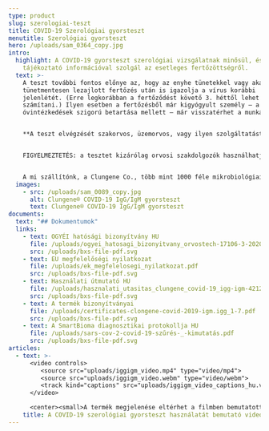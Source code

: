 ```yaml
---
type: product
slug: szerologiai-teszt
title: COVID-19 Szerológiai gyorsteszt
menutitle: Szerológiai gyorsteszt
hero: /uploads/sam_0364_copy.jpg
intro:
  highlight: A COVID-19 gyorsteszt szerológiai vizsgálatnak minősül, és
    tájékoztató információval szolgál az esetleges fertőzöttségről.
  text: >-
    A teszt további fontos előnye az, hogy az enyhe tünetekkel vagy akár
    tünetmentesen lezajlott fertőzés után is igazolja a vírus korábbi
    jelenlétét. (Erre legkorábban a fertőződést követő 3. héttől lehet
    számítani.) Ilyen esetben a fertőzésből már kigyógyult személy – a szükséges
    óvintézkedések szigorú betartása mellett – már visszatérhet a munkához. 


    **A teszt elvégzését szakorvos, üzemorvos, vagy ilyen szolgáltatást nyújtó szolgáltató (üzemegészségügyi szolgálat) szakemberei végezhetik. Időtartama kb. 15 perc.**


    FIGYELMEZTETÉS: a tesztet kizárólag orvosi szakdolgozók használhatják! Annak otthoni használatra, illetve önellenőrzési célra történő értékesítése tilos! <a href="/miert-nincsenek-a-piacon-otthoni-hasznalatra-is-alkalmas-covid-19-tesztek" rel="prefetch">A vonatkozó jogi háttérről itt tájékozódhat.</a> 


    A mi szállítónk, a Clungene Co., több mint 1000 féle mikrobiológiai teszt anyagot és készterméket gyárt, óriási cég, az egyik legnagyobb Kínában.  Cégünk exkluzív disztribútora Magyarország területén.  Európában Belgium, Németország, Hollandia, Olaszország, Litvánia, Egyesült Királyság, Svájc, Spanyolország, Románia, Dánia, Franciaország, Lengyelország, Svédország, Portugália, Írország, Észtország, Bulgária és Törökország vásárolt már a gyár tesztjeiből.
  images:
    - src: /uploads/sam_0089_copy.jpg
      alt: Clungene® COVID-19 IgG/IgM gyorsteszt
      text: Clungene® COVID-19 IgG/IgM gyorsteszt
documents:
  text: "## Dokumentumok"
  links:
    - text: OGYÉI hatósági bizonyítvány HU
      file: /uploads/ogyei_hatosagi_bizonyitvany_orvostech-17106-3-2020-szghbv_alairt-1.pdf
      src: /uploads/bxs-file-pdf.svg
    - text: EU megfelelőségi nyilatkozat
      file: /uploads/ek_megfelelosegi_nyilatkozat.pdf
      src: /uploads/bxs-file-pdf.svg
    - text: Használati útmutató HU
      file: /uploads/hasznalati_utasitas_clungene_covid-19_igg-igm-4212-hu-v4.pdf
      src: /uploads/bxs-file-pdf.svg
    - text: A termék bizonyítványai
      file: /uploads/certificates-clongene-covid-2019-igm.igg_1-7.pdf
      src: /uploads/bxs-file-pdf.svg
    - text: A SmartBioma diagnosztikai protokollja HU
      file: /uploads/sars-cov-2-covid-19-szűrés-_-kimutatás.pdf
      src: /uploads/bxs-file-pdf.svg
articles:
  - text: >-
      <video controls>
         <source src="uploads/iggigm_video.mp4" type="video/mp4">
         <source src="uploads/iggigm_video.webm" type="video/webm">
      	 <track kind="captions" src="uploads/iggigm_video_captions_hu.vtt" srclang="hu" label="Magyar" default>
      </video>

      <center><small>A termék megjelenése eltérhet a filmben bemutatottól.</small></center>
    title: A COVID-19 szerológiai gyorsteszt használatát bemutató videó
---
```

<!-- <iframe width="560" height="315" src="https://www.youtube-nocookie.com/embed/hiTiazKOPw4" frameborder="0" allow="encrypted-media; picture-in-picture" allowfullscreen></iframe> -->
